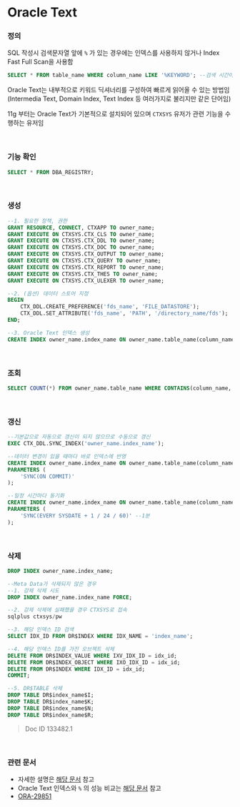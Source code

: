 Oracle Text
===

### 정의
SQL 작성시 검색문자열 앞에 `%` 가 있는 경우에는 인덱스를 사용하지 않거나 Index Fast Full Scan을 사용함
```sql
SELECT * FROM table_name WHERE column_name LIKE '%KEYWORD'; --검색 시간이 오래 걸림
```

Oracle Text는 내부적으로 키워드 딕셔너리를 구성하여 빠르게 읽어올 수 있는 방법임 (Intermedia Text, Domain Index, Text Index 등 여러가지로 불리지만 같은 단어임)

11g 부터는 Oracle Text가 기본적으로 설치되어 있으며 `CTXSYS` 유저가 관련 기능을 수행하는 유저임

<br>

### 기능 확인
```sql
SELECT * FROM DBA_REGISTRY;
```

<br>

### 생성
```sql
--1. 필요한 정책, 권한
GRANT RESOURCE, CONNECT, CTXAPP TO owner_name;
GRANT EXECUTE ON CTXSYS.CTX_CLS TO owner_name;
GRANT EXECUTE ON CTXSYS.CTX_DDL TO owner_name;
GRANT EXECUTE ON CTXSYS.CTX_DOC TO owner_name;
GRANT EXECUTE ON CTXSYS.CTX_OUTPUT TO owner_name;
GRANT EXECUTE ON CTXSYS.CTX_QUERY TO owner_name;
GRANT EXECUTE ON CTXSYS.CTX_REPORT TO owner_name;
GRANT EXECUTE ON CTXSYS.CTX_THES TO owner_name;
GRANT EXECUTE ON CTXSYS.CTX_ULEXER TO owner_name;

--2. (옵션) 데이터 스토어 지정
BEGIN
    CTX_DDL.CREATE_PREFERENCE('fds_name', 'FILE_DATASTORE');
    CTX_DDL.SET_ATTRIBUTE('fds_name', 'PATH', '/directory_name/fds');
END;

--3. Oracle Text 인덱스 생성
CREATE INDEX owner_name.index_name ON owner_name.table_name(column_name) INDEXTYPE IS CTXSYS.CONTEXT;
```

<br>

### 조회
```sql
SELECT COUNT(*) FROM owner_name.table_name WHERE CONTAINS(column_name, '%KEYWORD') > 0;
```

<br>

### 갱신
```sql
--기본값으로 자동으로 갱신이 되지 않으므로 수동으로 갱신
EXEC CTX_DDL.SYNC_INDEX('owner_name.index_name');

--데이터 변경이 있을 때마다 바로 인덱스에 반영
CREATE INDEX owner_name.index_name ON owner_name.table_name(column_name) INDEXTYPE IS CTXSYS.CONTEXT
PARAMETERS (
    'SYNC(ON COMMIT)'
);

--일정 시간마다 동기화
CREATE INDEX owner_name.index_name ON owner_name.table_name(column_name) INDEXTYPE IS CTXSYS.CONTEXT
PARAMETERS (
    'SYNC(EVERY SYSDATE + 1 / 24 / 60)' --1분
);
```

<br>

### 삭제
```sql
DROP INDEX owner_name.index_name;

--Meta Data가 삭제되지 않은 경우
--1. 강제 삭제 시도
DROP INDEX owner_name.index_name FORCE;

--2. 강제 삭제에 실패했을 경우 CTXSYS로 접속
sqlplus ctxsys/pw

--3. 해당 인덱스 ID 검색
SELECT IDX_ID FROM DR$INDEX WHERE IDX_NAME = 'index_name';

--4. 해당 인덱스 ID를 가진 오브젝트 삭제
DELETE FROM DR$INDEX_VALUE WHERE IXV_IDX_ID = idx_id;
DELETE FROM DR$INDEX_OBJECT WHERE IXO_IDX_ID = idx_id;
DELETE FROM DR$INDEX WHERE IDX_ID = idx_id;
COMMIT;

--5. DR$TABLE 삭제
DROP TABLE DR$index_name$I;
DROP TABLE DR$index_name$K;
DROP TABLE DR$index_name$N;
DROP TABLE DR$index_name$R;
```
>Doc ID 133482.1

<br>

### 관련 문서
* 자세한 설명은 [해당 문서](./description.md) 참고
* Oracle Text 인덱스와 `%` 의 성능 비교는 [해당 문서](./performance.md) 참고
* [ORA-29851](../../error/29851.md)

<br>

